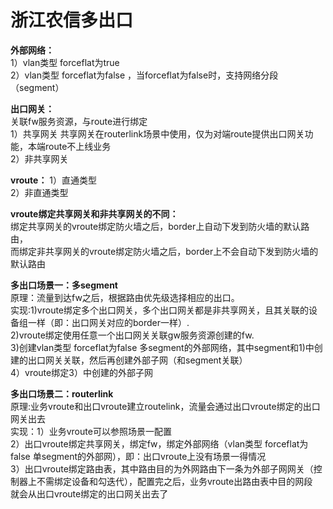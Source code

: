 # 浙江农信多出口

**外部网络：**  
1）vlan类型 forceflat为true  
2）vlan类型 forceflat为false ，当forceflat为false时，支持网络分段（segment）  

**出口网关：**  
关联fw服务资源，与route进行绑定   
1）共享网关    共享网关在routerlink场景中使用，仅为对端route提供出口网关功能，本端route不上线业务  
2）非共享网关  

**vroute：** 
1）直通类型  
2）非直通类型  

**vroute绑定共享网关和非共享网关的不同：**  
绑定共享网关的vroute绑定防火墙之后，border上自动下发到防火墙的默认路由，  
而绑定非共享网关的vroute绑定防火墙之后，border上不会自动下发到防火墙的默认路由  

**多出口场景一：多segment**  
原理：流量到达fw之后，根据路由优先级选择相应的出口。  
实现:1)vroute绑定多个出口网关，多个出口网关都是非共享网关，且其关联的设备组一样（即：出口网关对应的border一样）.  
    2)vroute绑定使用任意一个出口网关关联gw服务资源创建的fw.  
    3)创建vlan类型 forceflat为false 多segment的外部网络，其中segment和1)中创建的出口网关关联，然后再创建外部子网（和segment关联）  
    4）vroute绑定3）中创建的外部子网  
    
**多出口场景二：routerlink**  
原理:业务vroute和出口vroute建立routelink，流量会通过出口vroute绑定的出口网关出去  
实现：1）业务vroute可以参照场景一配置  
     2）出口vroute绑定共享网关，绑定fw，绑定外部网络（vlan类型 forceflat为false 单segment的外部网），即：出口vroute上没有场景一得情况  
     3）出口vroute绑定路由表，其中路由目的为外网路由下一条为外部子网网关（控制器上不需绑定设备和勾迭代），配置完之后，业务vroute出路由表中目的网段  
        就会从出口vroute绑定的出口网关出去了  
        
  
